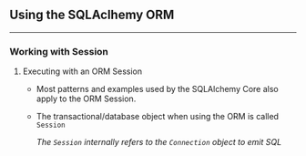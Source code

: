 ## Using the SQLAclhemy ORM

---

### Working with Session

1. Executing with an ORM Session

   - Most patterns and examples used by the SQLAlchemy Core also apply to the ORM Session.

   - The transactional/database object when using the ORM is called `Session`

     _The `Session` internally refers to the `Connection` object to emit SQL_
